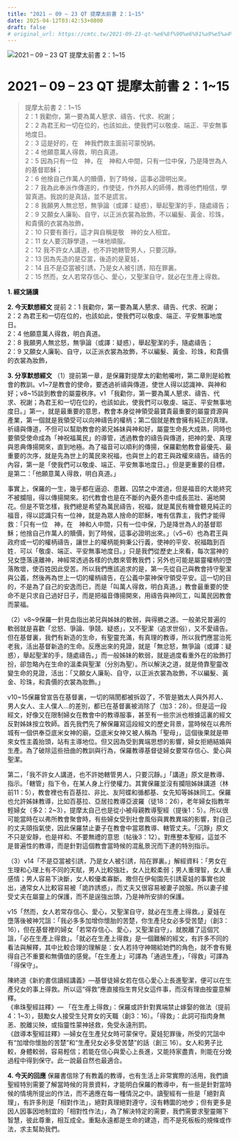 ```yaml
---
title: "2021 – 09 – 23 QT 提摩太前書 2：1~15"
date: 2025-04-12T03:42:53+0800
draft: false
# original_url: https://cmtc.tw/2021-09-23-qt-%e6%8f%90%e6%91%a9%e5%a4%aa%e5%89%8d%e6%9b%b8-2%ef%bc%9a115
---
```


![2021 – 09 – 23 QT 提摩太前書 2：1\~15](/images/qt.jpg   "2021 – 09 – 23 QT 提摩太前書 2：1\~15")

# 2021 – 09 – 23 QT 提摩太前書 2：1\~15

> 提摩太前書 2：1\~15  
> 2：1 我勸你，第一要為萬人懇求、禱告、代求、祝謝；  
> 2：2 為君王和一切在位的，也該如此，使我們可以敬虔、端正、平安無事地度日。  
> 2：3 這是好的，在　神我們救主面前可蒙悅納。  
> 2：4 他願意萬人得救，明白真道。  
> 2：5 因為只有一位　神，在　神和人中間，只有一位中保，乃是降世為人的基督耶穌；  
> 2：6 他捨自己作萬人的贖價，到了時候，這事必證明出來。  
> 2：7 我為此奉派作傳道的，作使徒，作外邦人的師傅，教導他們相信，學習真道。我說的是真話，並不是謊言。  
> 2：8 我願男人無忿怒，無爭論（或譯：疑惑），舉起聖潔的手，隨處禱告；  
> 2：9 又願女人廉恥、自守，以正派衣裳為妝飾，不以編髮、黃金、珍珠，和貴價的衣裳為妝飾，  
> 2：10 只要有善行，這才與自稱是敬　神的女人相宜。  
> 2：11 女人要沉靜學道，一味地順服。  
> 2：12 我不許女人講道，也不許她轄管男人，只要沉靜。  
> 2：13 因為先造的是亞當，後造的是夏娃，  
> 2：14 且不是亞當被引誘，乃是女人被引誘，陷在罪裏。  
> 2：15 然而，女人若常存信心、愛心，又聖潔自守，就必在生產上得救。

**1. 經文誦讀**

**2.  今天默想經文**
提前 2：1 我勸你，第一要為萬人懇求、禱告、代求、祝謝；  
2：2 為君王和一切在位的，也該如此，使我們可以敬虔、端正、平安無事地度日。  
2：4 他願意萬人得救，明白真道。  
2：8 我願男人無忿怒，無爭論（或譯：疑惑），舉起聖潔的手，隨處禱告；  
2：9 又願女人廉恥、自守，以正派衣裳為妝飾，不以編髮、黃金、珍珠，和貴價的衣裳為妝飾，

**3. 分享默想經文**
（1）提前第一章，是保羅對提摩太的勸勉囑咐，第二章則是給教會的教訓。v1\~7是教會的使命，要透過祈禱與傳道，使世人得以認識神、與神和好；v8\~15談到教會的屬靈秩序。v1 「我勸你，第一要為萬人懇求、禱告、代求、祝謝；為君王和一切在位的，也該如此，使我們可以敬虔、端正、平安無事地度日。」第一，就是最重要的意思，教會本身從神領受最寶貴最重要的屬靈資源與產業，第一個就是我領受可以向神禱告的權柄；第二個就是教會擁有純正的真理。祈禱與傳道，不但可以幫助教會的弟兄姊妹與神和好，屬靈生命長大成熟，同時也要領受使命成為「神祝福萬民」的導管，透過教會的禱告與傳道，把神的愛、真理與恩典傳揚開來，直到地極。為了福音可以順利的傳揚，保羅勸勉教會最優先、最重要的次序，就是先為世上的萬民來祝福，也與世上的君王與政權來禱告。禱告的內容，第一是「使我們可以敬虔、端正、平安無事地度日。」但是更重要的目標，是第二：「他願意萬人得救，明白真道。」

事實上，保羅的一生，幾乎都在逼迫、患難、囚禁之中渡過，但是福音的大能終究不被攔阻，得以傳揚開來。初代教會也是在不斷的內憂外患中成長茁壯、遍地開花。但是不管怎樣，我們總是希望為萬民禱告，祝福，就是萬民有機會聽見純正的福音，得以認識只有一位神，就是為眾人捨命的耶穌，唯有信靠主，我們才能得救：「只有一位　神，在　神和人中間，只有一位中保，乃是降世為人的基督耶穌；他捨自己作萬人的贖價，到了時候，這事必證明出來。」（v5\~6）也為君王與政府或一切的權柄禱告，讓世上的權柄能夠秉公行義，使神的平安、祝福臨到百姓．可以「敬虔、端正、平安無事地度日。」只是我們從歷史上來看，每次當神的兒女墮落遠離神，神經常透過各樣的仇敵來管教我們；另外也可能是屬靈權柄的墮落敗壞，使百姓因此受苦。所以我們應該追求的是，第一先從自己與教會持守聖潔與公義，然後再為世上一切的權柄禱告，在公義中蒙神保守領受平安。這一切的目的，不是為了自己的安逸而已，而是「叫萬人得救，明白真道。」教會最重要的使命不是只求自己過好日子，而是把福音傳揚開來，用禱告與神同工，叫萬民因教會而蒙福。

（2）v8\~9保羅一針見血指出弟兄與姊妹的軟弱，與得勝之道。一般弟兄普遍的軟弱就是喜歡「忿怒、爭論、爭競、疑惑」，又不聖潔（追求世俗），又不愛禱告。但在基督裏，我們有新造的生命，有聖靈充滿，有真理的教導，所以我們應當治死老我，活出基督新造的生命。反應出來的見證，就是「無忿怒，無爭論（或譯：疑惑），舉起聖潔的手，隨處禱告。」而一般姊妹的軟弱，就是過度看重外在的妝飾打扮，卻忽略內在生命的溫柔與聖潔（分別為聖）。所以解決之道，就是倚靠聖靈改變生命的見證，活出：「又願女人廉恥、自守，以正派衣裳為妝飾，不以編髮、黃金、珍珠，和貴價的衣裳為妝飾。」

v10\~15保羅曾宣告在基督裏，一切的隔閡都被拆毀了，不管是猶太人與外邦人、男人女人、主人僕人…的差別，都已在基督裏被消除了（加3：28）。但是這一段經文，好像又在限制婦女在教會中的教導服事，甚至有一些宗派也根據這裏的經文反對姊妹按立牧師。首先我們先了解保羅寫這段經文的歷史背景，當時候在以弗所城有一個供奉亞底米女神的廟，亞底米女神又被人稱為「聖母」，這個後果就是帶來女性主義抬頭，站有主導地位。但又因為受到異端思想的影響，婦女拒絕結婚與生產。為了破除這些扭曲的教訓與行為，保羅教導基督徒婦女要常存信心、愛心與聖潔。

第二，「我不許女人講道，也不許她轄管男人，只要沉靜。」「講道」原文是教導、指示。「轄管」指下令，在某人身上行使權力。其實保羅並沒有攔阻姊妹講道（林前11：5），教會裡也有百基拉、非比、友阿蝶和循都基、女先知等姊妹同工。保羅也允許姊妹教導，比如百基拉、亞居拉教導亞波羅（徒18：26），老年婦女指教年輕婦女（多2：2\~3），提摩太自己也是從小被母親教導聖經（提後1：5）。所以很可能當時在以弗所教會聚會時，有些婦女受到社會風俗與異教異端的影響，對自己的丈夫頤指氣使，因此保羅禁止妻子在教會中當眾教導、轄管丈夫。「沉靜」原文不只是安靜，也是祥和、不要無禮的意思（帖後3：12）。對應整本聖經，這並不是普遍性的教導，而是針對這個教會當時候的混亂景況而下達的特別指示。

（3）v14「不是亞當被引誘，乃是女人被引誘，陷在罪裏。」解經資料：「男女在生理和心理上有不同的天賦，男人比較強壯，女人比較柔弱；男人重理智，女人重感情；男人容易下決斷，女人較優柔寡斷。撒但在伊甸園先引誘夏娃的事實也說出，通常女人比較容易被「詭詐誘惑」，而丈夫又很容易被妻子說服。所以妻子接受丈夫在屬靈上的保護，而不是逞強出頭，乃是神所安排的保護。

v15「然而，女人若常存信心、愛心，又聖潔自守，就必在生產上得救。」夏娃在墮落後被神咒詛：「我必多多加增你懷胎的苦楚，你生產兒女必多受苦楚」（創3：16），但在基督裡的婦女「若常存信心、愛心，又聖潔自守」，就脫離了這個咒詛，「必在生產上得救」。「就必在生產上得救」是一個難解的經文，有許多不同的看法與解釋，其中比較合理的理解是：女人若持守神賜給她們的角色，就不會有覺得自己不重要和無價值的感覺。「在生產上」可譯為「通過生產」，「得救」可譯為「得保守」。

陳終道《新約書信讀經講義》—基督徒婦女若在信心愛心上長進聖潔，便可以在生產兒女的事上得救。所以這“得救”應直接指生育兒女這件事，而沒有理由按靈意解釋。  
《串珠聖經註釋》— 「在生產上得救」：保羅或許針對異端禁止嫁娶的做法（提前 4：1\~3），鼓勵女人接受生兒育女的天職（創3：16）。「得救」：此詞可指肉身無恙、脫離災殃，或指靈性蒙神拯救，免受永遠刑罰。  
《啟導本聖經註釋》—婦女在生產兒女時可蒙保守。夏娃犯罪後，所受的咒詛中有“加增你懷胎的苦楚”和“生產兒女必多受苦楚”的話（創三 16）。女人和男子比較，身體較弱，容易輕信；若能在信心與愛心上長進，又能持家盡責，則能在分娩過程中得到保守。此一說最自然也最適合。

**4. 今天的回應**
保羅書信除了有教義的教導，也有生活上非常實際的活用，我們讀聖經特別需要了解當時候的背景資料，才能明白保羅的教導中，有一些是針對當時候的情境所提出的作法，而不適應在每一種情況之中。讀聖經有一些是「絕對真理」，有許多則是「相對作法」，絕對真理絕對遵守，沒有轉圜的地步；但有更多是因人因事因地制宜的「相對性作法」，為了解決特定的需要，我們需要求聖靈賜下智慧，彼此尊重，相互成全。重點永遠都是生命的建造，而不是死板板的規條或作法，求主幫助我們。
